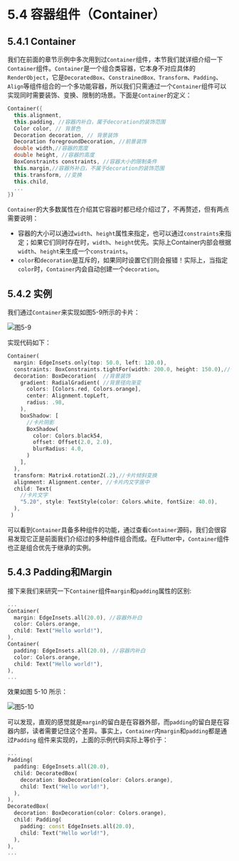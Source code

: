 # 5.4 容器组件（Container）

## 5.4.1 Container

我们在前面的章节示例中多次用到过`Container`组件，本节我们就详细介绍一下`Container`组件。`Container`是一个组合类容器，它本身不对应具体的`RenderObject`，它是`DecoratedBox`、`ConstrainedBox、Transform`、`Padding`、`Align`等组件组合的一个多功能容器，所以我们只需通过一个`Container`组件可以实现同时需要装饰、变换、限制的场景。下面是`Container`的定义：

```dart
Container({
  this.alignment,
  this.padding, //容器内补白，属于decoration的装饰范围
  Color color, // 背景色
  Decoration decoration, // 背景装饰
  Decoration foregroundDecoration, //前景装饰
  double width,//容器的宽度
  double height, //容器的高度
  BoxConstraints constraints, //容器大小的限制条件
  this.margin,//容器外补白，不属于decoration的装饰范围
  this.transform, //变换
  this.child,
  ...
})
```

`Container`的大多数属性在介绍其它容器时都已经介绍过了，不再赘述，但有两点需要说明：

- 容器的大小可以通过`width`、`height`属性来指定，也可以通过`constraints`来指定；如果它们同时存在时，`width`、`height`优先。实际上Container内部会根据`width`、`height`来生成一个`constraints`。
- `color`和`decoration`是互斥的，如果同时设置它们则会报错！实际上，当指定`color`时，`Container`内会自动创建一个`decoration`。

## 5.4.2 实例

我们通过`Container`来实现如图5-9所示的卡片：

![图5-9](../imgs/5-9.png)



实现代码如下：

```dart
Container(
  margin: EdgeInsets.only(top: 50.0, left: 120.0),
  constraints: BoxConstraints.tightFor(width: 200.0, height: 150.0),//卡片大小
  decoration: BoxDecoration(  //背景装饰
    gradient: RadialGradient( //背景径向渐变
      colors: [Colors.red, Colors.orange],
      center: Alignment.topLeft,
      radius: .98,
    ),
    boxShadow: [
      //卡片阴影
      BoxShadow(
        color: Colors.black54,
        offset: Offset(2.0, 2.0),
        blurRadius: 4.0,
      )
    ],
  ),
  transform: Matrix4.rotationZ(.2),//卡片倾斜变换
  alignment: Alignment.center, //卡片内文字居中
  child: Text(
    //卡片文字
    "5.20", style: TextStyle(color: Colors.white, fontSize: 40.0),
  ),
 )
```



可以看到`Container`具备多种组件的功能，通过查看`Container`源码，我们会很容易发现它正是前面我们介绍过的多种组件组合而成。在Flutter中，`Container`组件也正是组合优先于继承的实例。

## 5.4.3 Padding和Margin

接下来我们来研究一下`Container`组件`margin`和`padding`属性的区别:

```dart
...
Container(
  margin: EdgeInsets.all(20.0), //容器外补白
  color: Colors.orange,
  child: Text("Hello world!"),
),
Container(
  padding: EdgeInsets.all(20.0), //容器内补白
  color: Colors.orange,
  child: Text("Hello world!"),
),
...
```

效果如图 5-10 所示：

![图5-10](../imgs/5-10.png)

可以发现，直观的感觉就是`margin`的留白是在容器外部，而`padding`的留白是在容器内部，读者需要记住这个差异。事实上，`Container`内`margin`和`padding`都是通过`Padding` 组件来实现的，上面的示例代码实际上等价于：

```dart
...
Padding(
  padding: EdgeInsets.all(20.0),
  child: DecoratedBox(
    decoration: BoxDecoration(color: Colors.orange),
    child: Text("Hello world!"),
  ),
),
DecoratedBox(
  decoration: BoxDecoration(color: Colors.orange),
  child: Padding(
    padding: const EdgeInsets.all(20.0),
    child: Text("Hello world!"),
  ),
),
...    
```

